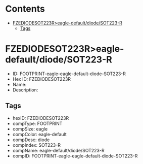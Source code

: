 



Contents
========

* [FZEDIODESOT223R>eagle-default/diode/SOT223-R](#fzediodesot223reagle-defaultdiodesot223-r)
	* [Tags](#tags)

# FZEDIODESOT223R>eagle-default/diode/SOT223-R

- ID: FOOTPRINT-eagle-eagle-default-diode-SOT223-R
- Hex ID: FZEDIODESOT223R
- Name: 
- Description: 

## Tags

- hexID: FZEDIODESOT223R
- oompType: FOOTPRINT
- oompSize: eagle
- oompColor: eagle-default
- oompDesc: diode
- oompIndex: SOT223-R
- oompName: eagle-default/diode/SOT223-R
- oompID: FOOTPRINT-eagle-eagle-default-diode-SOT223-R
